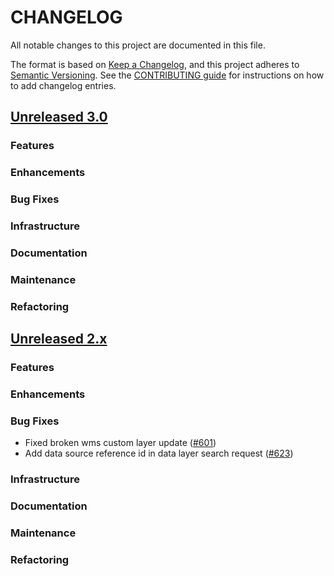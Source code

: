 # CHANGELOG
All notable changes to this project are documented in this file.

The format is based on [Keep a Changelog](https://keepachangelog.com/en/1.0.0/), and this project adheres to [Semantic Versioning](https://semver.org/spec/v2.0.0.html). See the [CONTRIBUTING guide](./CONTRIBUTING.md#Changelog) for instructions on how to add changelog entries.

## [Unreleased 3.0](https://github.com/opensearch-project/dashboards-maps/compare/2.x...HEAD)
### Features
### Enhancements
### Bug Fixes
### Infrastructure
### Documentation
### Maintenance
### Refactoring

## [Unreleased 2.x](https://github.com/opensearch-project/dashboards-maps/compare/2.15...2.x)
### Features
### Enhancements
### Bug Fixes
* Fixed broken wms custom layer update ([#601](https://github.com/opensearch-project/dashboards-maps/pull/631))
* Add data source reference id in data layer search request ([#623](https://github.com/opensearch-project/dashboards-maps/pull/623))
### Infrastructure
### Documentation
### Maintenance
### Refactoring
